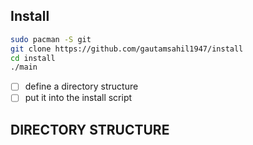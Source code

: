 ## Install

```bash
sudo pacman -S git
git clone https://github.com/gautamsahil1947/install
cd install
./main
```

- [ ] define a directory structure
- [ ] put it into the install script

## DIRECTORY STRUCTURE
